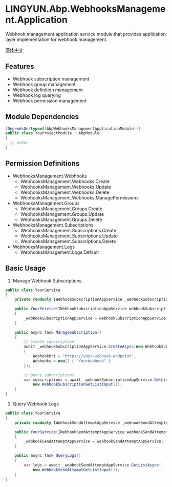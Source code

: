 # LINGYUN.Abp.WebhooksManagement.Application

Webhook management application service module that provides application layer implementation for webhook management.

[简体中文](README.md)

## Features

* Webhook subscription management
* Webhook group management
* Webhook definition management
* Webhook log querying
* Webhook permission management

## Module Dependencies

```csharp
[DependsOn(typeof(AbpWebhooksManagementApplicationModule))]
public class YouProjectModule : AbpModule
{
  // other
}
```

## Permission Definitions

* WebhooksManagement.Webhooks
  * WebhooksManagement.Webhooks.Create
  * WebhooksManagement.Webhooks.Update
  * WebhooksManagement.Webhooks.Delete
  * WebhooksManagement.Webhooks.ManagePermissions
* WebhooksManagement.Groups
  * WebhooksManagement.Groups.Create
  * WebhooksManagement.Groups.Update
  * WebhooksManagement.Groups.Delete
* WebhooksManagement.Subscriptions
  * WebhooksManagement.Subscriptions.Create
  * WebhooksManagement.Subscriptions.Update
  * WebhooksManagement.Subscriptions.Delete
* WebhooksManagement.Logs
  * WebhooksManagement.Logs.Default

## Basic Usage

1. Manage Webhook Subscriptions
```csharp
public class YourService
{
    private readonly IWebhookSubscriptionAppService _webhookSubscriptionAppService;

    public YourService(IWebhookSubscriptionAppService webhookSubscriptionAppService)
    {
        _webhookSubscriptionAppService = webhookSubscriptionAppService;
    }

    public async Task ManageSubscription()
    {
        // Create subscription
        await _webhookSubscriptionAppService.CreateAsync(new WebhookSubscriptionCreateDto
        {
            WebhookUri = "https://your-webhook-endpoint",
            Webhooks = new[] { "YourWebhook" }
        });

        // Query subscriptions
        var subscriptions = await _webhookSubscriptionAppService.GetListAsync(
            new WebhookSubscriptionGetListInput());
    }
}
```

2. Query Webhook Logs
```csharp
public class YourService
{
    private readonly IWebhookSendAttemptAppService _webhookSendAttemptAppService;

    public YourService(IWebhookSendAttemptAppService webhookSendAttemptAppService)
    {
        _webhookSendAttemptAppService = webhookSendAttemptAppService;
    }

    public async Task QueryLogs()
    {
        var logs = await _webhookSendAttemptAppService.GetListAsync(
            new WebhookSendAttemptGetListInput());
    }
}
```
